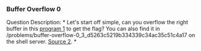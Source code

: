 ### Buffer Overflow 0

Question Description:
*
Let's start off simple, can you overflow the right buffer in this [program 1](https://github.com/Eunseo-Lee/Computer-Journey/blob/master/CTF%20Writeup/2018/PicoCTF%202018/Binary%20Exploitation/Buffer%20Overflow%200/Attachments/vuln)  to get the flag?
You can also find it in /problems/buffer-overflow-0_3_d5263c5219b334339c34ac35c51c4a17 on the shell server. [Source 2](https://github.com/Eunseo-Lee/Computer-Journey/blob/master/CTF%20Writeup/2018/PicoCTF%202018/Binary%20Exploitation/Buffer%20Overflow%200/Attachments/vuln.c).
*
